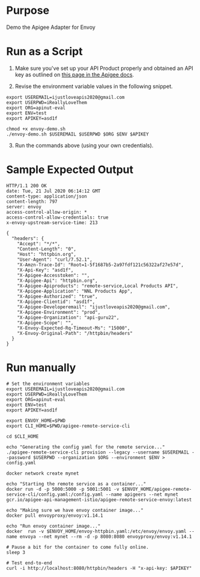 # Purpose 

Demo the Apigee Adapter for Envoy

# Run as a Script

1. Make sure you've set up your API Product properly and obtained an API key as outlined on [this page in the Apigee docs](https://docs.apigee.com/api-platform/envoy-adapter/v1.0-beta.4/operation#how-to-obtain-an-api-key).  

2. Revise the environment variable values in the following snippet.

```console
export USEREMAIL=ijustloveapis2020@gmail.com
export USERPWD=iReallyLoveThem
export ORG=apinut-eval
export ENV=test
export APIKEY=asd1f

chmod +x envoy-demo.sh
./envoy-demo.sh $USEREMAIL $USERPWD $ORG $ENV $APIKEY
```
3. Run the commands above (using your own credentials).

# Sample Expected Output
```
HTTP/1.1 200 OK
date: Tue, 21 Jul 2020 06:14:12 GMT
content-type: application/json
content-length: 797
server: envoy
access-control-allow-origin: *
access-control-allow-credentials: true
x-envoy-upstream-service-time: 213

{
  "headers": {
    "Accept": "*/*", 
    "Content-Length": "0", 
    "Host": "httpbin.org", 
    "User-Agent": "curl/7.52.1", 
    "X-Amzn-Trace-Id": "Root=1-5f1687b5-2a97fdf121c56322af27e57d", 
    "X-Api-Key": "asd1f", 
    "X-Apigee-Accesstoken": "", 
    "X-Apigee-Api": "httpbin.org", 
    "X-Apigee-Apiproducts": "remote-service,Local Products API", 
    "X-Apigee-Application": "NNL Products App", 
    "X-Apigee-Authorized": "true", 
    "X-Apigee-Clientid": "asd1f", 
    "X-Apigee-Developeremail": "ijustloveapis2020@gmail.com", 
    "X-Apigee-Environment": "prod", 
    "X-Apigee-Organization": "api-guru22", 
    "X-Apigee-Scope": "", 
    "X-Envoy-Expected-Rq-Timeout-Ms": "15000", 
    "X-Envoy-Original-Path": "/httpbin/headers"
  }
}
```
# Run manually

```console
# Set the environment variables
export USEREMAIL=ijustloveapis2020@gmail.com
export USERPWD=iReallyLoveThem
export ORG=apinut-eval
export ENV=test
export APIKEY=asd1f

export ENVOY_HOME=$PWD
export CLI_HOME=$PWD/apigee-remote-service-cli

cd $CLI_HOME

echo "Generating the config yaml for the remote service..."
./apigee-remote-service-cli provision --legacy --username $USEREMAIL --password $USERPWD --organization $ORG --environment $ENV > config.yaml

docker network create mynet

echo "Starting the remote service as a container..."
docker run -d -p 5000:5000 -p 5001:5001 -v $ENVOY_HOME/apigee-remote-service-cli/config.yaml:/config.yaml --name apigeers --net mynet  gcr.io/apigee-api-management-istio/apigee-remote-service-envoy:latest

echo "Making sure we have envoy container image..."
docker pull envoyproxy/envoy:v1.14.1

echo "Run envoy container image..."
docker  run -v $ENVOY_HOME/envoy-httpbin.yaml:/etc/envoy/envoy.yaml --name envoya --net mynet --rm -d -p 8080:8080 envoyproxy/envoy:v1.14.1

# Pause a bit for the container to come fully online.
sleep 3

# Test end-to-end
curl -i http://localhost:8080/httpbin/headers -H "x-api-key: $APIKEY"
```